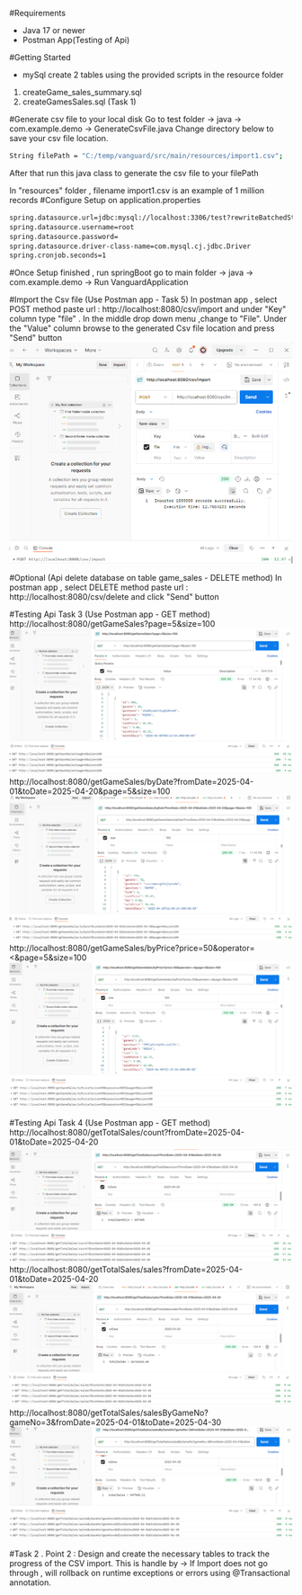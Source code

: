 #Requirements
* Java 17 or newer
* Postman App(Testing of Api)

#Getting Started
* mySql create 2 tables
using the provided scripts in the resource folder
1. createGame_sales_summary.sql 
2. createGamesSales.sql (Task 1)

#Generate csv file to your local disk 
Go to test folder  -> java -> com.example.demo -> GenerateCsvFile.java
Change directory below to save your csv file location.
```sh
String filePath = "C:/temp/vanguard/src/main/resources/import1.csv";
```
After that run this java class to generate the csv file to your filePath

In "resources" folder , filename import1.csv is an example of 1 million records
#Configure Setup on application.properties
```sh
spring.datasource.url=jdbc:mysql://localhost:3306/test?rewriteBatchedStatements=true
spring.datasource.username=root
spring.datasource.password=
spring.datasource.driver-class-name=com.mysql.cj.jdbc.Driver
spring.cronjob.seconds=1
```

#Once Setup finished , run springBoot
go to main folder -> java -> com.example.demo -> Run VanguardApplication

#Import the Csv file (Use Postman app - Task 5)
In postman app , select POST method paste url : 
http://localhost:8080/csv/import
and under "Key" column type "file" . 
In the middle drop down menu ,change to "File".
Under the "Value" column browse to the generated Csv file location and press "Send" button
![img.png](img.png)

#Optional (Api delete database on table game_sales - DELETE method)
In postman app , select DELETE method paste url : 
http://localhost:8080/csv/delete
and click "Send" button

#Testing Api Task 3 (Use Postman app - GET method)
http://localhost:8080/getGameSales?page=5&size=100
![img_1.png](img_1.png)
http://localhost:8080/getGameSales/byDate?fromDate=2025-04-01&toDate=2025-04-20&page=5&size=100
![img_2.png](img_2.png)
http://localhost:8080/getGameSales/byPrice?price=50&operator=<&page=5&size=100
![img_3.png](img_3.png)

#Testing Api Task 4 (Use Postman app - GET method)
http://localhost:8080/getTotalSales/count?fromDate=2025-04-01&toDate=2025-04-20
![img_4.png](img_4.png)
http://localhost:8080/getTotalSales/sales?fromDate=2025-04-01&toDate=2025-04-20
![img_5.png](img_5.png)
http://localhost:8080/getTotalSales/salesByGameNo?gameNo=3&fromDate=2025-04-01&toDate=2025-04-30
![img_6.png](img_6.png)

#Task 2 . Point 2 : Design and create the necessary tables to track the progress of the CSV import.
This is handle by -> If Import does not go through , will rollback on runtime exceptions or errors using @Transactional annotation.